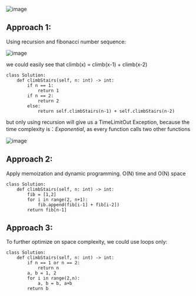 ![image](https://user-images.githubusercontent.com/53313027/210187898-d423e5fa-87e6-4992-9292-c399765c1de3.png)

## Approach 1:

Using recursion and fibonacci number sequence:
  
  ![image](https://user-images.githubusercontent.com/53313027/210187929-14073aab-1e95-4683-ba1d-d7b6ca0d6574.png)
  
  we could easily see that climb(x) = climb(x-1) + climb(x-2)
  
``` python3
class Solution:
    def climbStairs(self, n: int) -> int:
        if n == 1:
            return 1
        if n == 2:
            return 2
        else:
            return self.climbStairs(n-1) + self.climbStairs(n-2)
```

but only using recursion will give us a TimeLimitOut Exception, because the time complexity is：*Exponential*, as every function calls two other functions

![image](https://user-images.githubusercontent.com/53313027/210188038-61919719-2c05-4047-89b1-731b3a0e12b3.png)


## Approach 2:

Apply memoization and dynamic programming. O(N) time and O(N) space

``` python3
class Solution:
    def climbStairs(self, n: int) -> int:
        fib = [1,2]
        for i in range(2, n+1):
            fib.append(fib[i-1] + fib[i-2])
        return fib[n-1]
```

## Approach 3:

To further optimize on space complexity, we could use loops only:

``` python3
class Solution:
    def climbStairs(self, n: int) -> int:
        if n == 1 or n == 2:
            return n
        a, b = 1, 2
        for i in range(2,n):
            a, b = b, a+b
        return b
```

